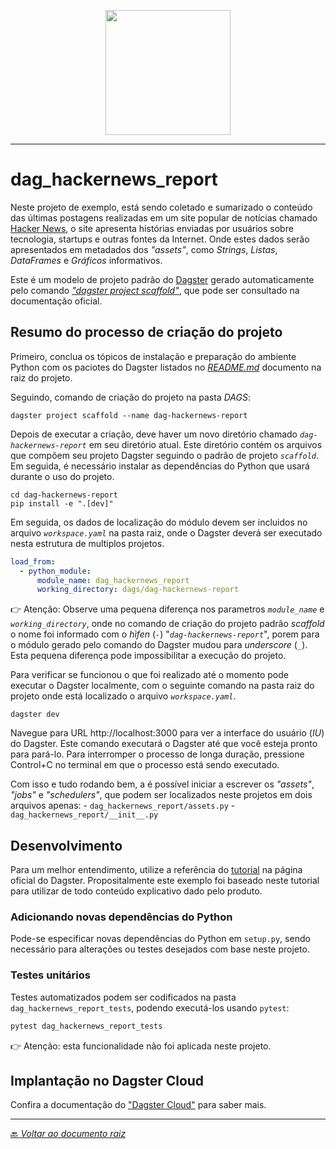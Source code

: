 <p align="center">
   <img src="https://dagster.io/images/brand/logos/dagster-primary-horizontal.png" width="200" style="max-width: 200px;">
</p>

_____

# dag_hackernews_report

Neste projeto de exemplo, está sendo coletado e sumarizado o conteúdo das últimas postagens realizadas em um site popular de notícias chamado [Hacker News](https://news.ycombinator.com/), o site apresenta histórias enviadas por usuários sobre tecnologia, startups e outras fontes da Internet. Onde estes dados serão apresentados em metadados dos _"assets"_, como *Strings*, *Listas*, *DataFrames* e *Gráficos* informativos.

Este é um modelo de projeto padrão do [Dagster](https://dagster.io/) gerado automaticamente pelo comando [*"dagster project scaffold"*](https://docs.dagster.io/getting-started/create-new-project), que pode ser consultado na documentação oficial.


## Resumo do processo de criação do projeto

Primeiro, conclua os tópicos de instalação e preparação do ambiente Python com os paciotes do Dagster listados no [*README.md*](../README.md) documento na raiz do projeto.

Seguindo, comando de criação do projeto na pasta _DAGS_:

```shell
dagster project scaffold --name dag-hackernews-report
```

Depois de executar a criação, deve haver um novo diretório chamado _`dag-hackernews-report`_ em seu diretório atual. Este diretório contém os arquivos que compõem seu projeto Dagster seguindo o padrão de projeto _`scaffold`_. Em seguida, é necessário instalar as dependências do Python que usará durante o uso do projeto.

```shell
cd dag-hackernews-report
pip install -e ".[dev]"
```

Em seguida, os dados de localização do módulo devem ser incluidos no arquivo _`workspace.yaml`_ na pasta raiz, onde o Dagster deverá ser executado nesta estrutura de multiplos projetos.

```yaml
load_from:
  - python_module:
      module_name: dag_hackernews_report
      working_directory: dags/dag-hackernews-report
```

👉 Atenção: Observe uma pequena diferença nos parametros _`module_name`_ e _`working_directory`_, onde no comando de criação do projeto padrão _scaffold_ o nome foi informado com o _hìfen_ (_`-`_) "_`dag-hackernews-report`_", porem para o módulo gerado pelo comando do Dagster mudou para _underscore_ (_`_`_). Esta pequena diferença pode impossibilitar a execução do projeto.


Para verificar se funcionou o que foi realizado até o momento pode executar o Dagster localmente, com o seguinte comando na pasta raiz do projeto onde está localizado o arquivo _`workspace.yaml`_.

```shell
dagster dev
```

Navegue para URL http://localhost:3000 para ver a interface do usuário (_IU_) do Dagster. Este comando executará o Dagster até que você esteja pronto para pará-lo. Para interromper o processo de longa duração, pressione Control+C no terminal em que o processo está sendo executado.

Com isso e tudo rodando bem, a é possível iniciar a escrever os _"assets"_, _"jobs"_ e _"schedulers"_, que podem ser localizados neste projetos em dois arquivos apenas:
    - `dag_hackernews_report/assets.py`
    - `dag_hackernews_report/__init__.py`


## Desenvolvimento

Para um melhor entendimento, utilize a referência do [tutorial](https://docs.dagster.io/tutorial/introduction) na página oficial do Dagster. Propositalmente este exemplo foi baseado neste tutorial para utilizar de todo conteúdo explicativo dado pelo produto.

### Adicionando novas dependências do Python

Pode-se especificar novas dependências do Python em `setup.py`, sendo necessário para alterações ou testes desejados com base neste projeto.

### Testes unitários

Testes automatizados podem ser codificados na pasta `dag_hackernews_report_tests`, podendo executá-los usando `pytest`:

```bash
pytest dag_hackernews_report_tests
```

👉 Atenção: esta funcionalidade não foi aplicada neste projeto.

## Implantação no Dagster Cloud

Confira a documentação do ["Dagster Cloud"](https://docs.dagster.cloud) para saber mais.

_____


[:back: *Voltar ao documento raiz*](/README.md)